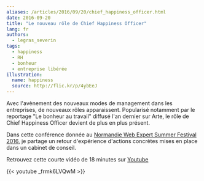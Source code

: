 ```yaml
---
aliases: /articles/2016/09/20/chief_happiness_officer.html
date: 2016-09-20
title: "Le nouveau rôle de Chief Happiness Officer"
lang: fr
authors:
  - legras_severin
tags:
  - happiness
  - RH
  - bonheur
  - entreprise libérée
illustration:
  name: happiness
  source: http://flic.kr/p/4ybEeJ
---
```


Avec l'avènement des nouveaux modes de management dans les entreprises, de nouveaux rôles apparaissent. Popularisé notamment par le reportage "Le bonheur au travail" diffusé l'an dernier sur Arte, le rôle de Chief Happiness Officer devient de plus en plus présent.

Dans cette conférence donnée au [Normandie Web Expert Summer Festival 2016](http://summer-festival.nwx.fr/), je partage un retour d'expérience d'actions concrètes mises en place dans un cabinet de conseil.

Retrouvez cette courte vidéo de 18 minutes sur [Youtube](https://www.youtube.com/watch?v=_frmk6LVQwM)

{{< youtube _frmk6LVQwM >}}
